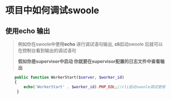 # 项目中如何调试swoole

## 使用echo 输出

> 例如你在swoole中使用**echo** 进行调试语句输出, **cli**启动swoole 后就可以在控制台看到输出的调试语句
>
> **假如你是supervisor中启动  你就要在supervisor配置的日志文件中查看输出** 

```php
    public function WorkerStart($server, $worker_id)
    {
        echo('WorkerStart' . $worker_id).PHP_EOL;//cli启动swoole调试使用
     }

```

